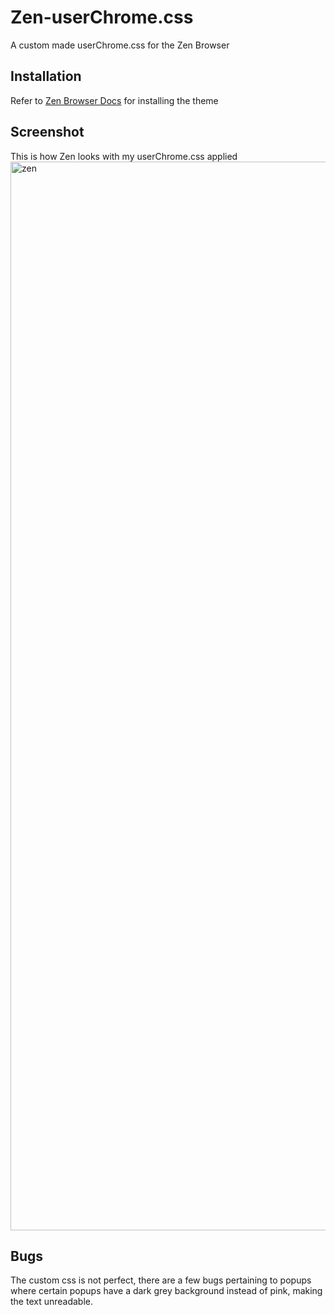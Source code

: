 # Zen-userChrome.css
A custom made userChrome.css for the Zen Browser

## Installation
Refer to [Zen Browser Docs](https://docs.zen-browser.app/guides/live-editing) for installing the theme

## Screenshot
This is how Zen looks with my userChrome.css applied
<img width="1710" alt="zen" src="https://github.com/user-attachments/assets/c2c5ac0b-c2b5-47f3-84c7-dcb9414b955f" />

## Bugs
The custom css is not perfect, there are a few bugs pertaining to popups where certain popups have a dark grey background instead of pink, making the text unreadable.
